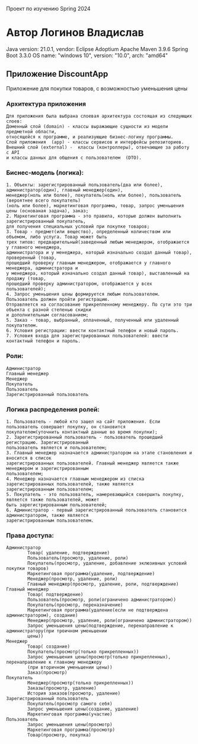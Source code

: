Проект по изучению Spring 2024
# Автор Логинов Владислав
Java version: 21.0.1, vendor: Eclipse Adoptium
Apache Maven 3.9.6
Spring Boot 3.3.0
OS name: "windows 10", version: "10.0", arch: "amd64"

## Приложение DiscountApp
Приложение для покупки товаров, с возможностью уменьшения цены

### Архитектура приложения
	Для приложения была выбрана слоевая архитектура состоящая из следующих слоев:
	Доменный слой (domain) - классы выражающие сущности из модели предметной области, 
	относящейся к программе, и реализующие бизнес-логику программы.
	Слой приложения  (app) - классы сервисов и интерфейсы репозиториев.
	Внешний слой (external) -  классы (контроллеры), отвечающие за работу с API 
	и классы данных для общения с пользователем  (DTO).

### Биснес-модель (логика):
	1. Объекты: зарегистрированный пользователь(два или более), администратор(один), главный менеджер(один), 
	менеджер(ноль или более), покупатель(ноль или более), пользователь (вероятнее всего покупатель)
	(ноль или более), маркетинговая программа, товар, запрос уменьшения цены (основаная задача), заказ;
	2. Маркетинговая программа - это правила, которые должен выполнить зарегистрированный покупатель, 
	для получения специальных условий при покупке товаров;
	3. Товар - предмет(или вещество), определенный количеством или объемом, либо услуга. Товар может быть 
	трех типов: предварительный(заведенный любым менеджером, отображается у главного менеджера, 
	администратора и у менеджера, который изначально создал данный товар), проверенный (товар, 
	прошедший проверку главным менеджером, отображается у главного менеджера, администратора и 
	у менеджера, который изначально создал данный товар), выставленный на продажу (товар, 
	прошедший проверку администратором, отображается у всех пользователей);
	4. Запрос уменьшения цены формируется любым пользователем. Пользователь должен пройти регистрацию. 
	Отправляется на согласование прикрепленному менеджеру. По сути это три объекта с разной степенью скидки 
	и дополнительным согласованием;
	5. Заказ - товар, выбранный, оплаченный, полученный или удаленный  покупателем. 
	6. Условия регистрации: ввести контактный телефон и новый пароль.
	7. Условия входа для зарегистрированных пользователей: ввести контактный телефон и пароль.

### Роли:
	Администратор
	Главный менеджер
	Менеджер
	Покупатель
	Пользователь
	Зарегистрированный пользователь
	
### Логика распределения ролей:
	1. Пользователь - любой кто зашел на сайт приложения. Если пользователь совершает покупку, он становится 
	покупателем(уточнить контактный данные во время покупки);
	2. Зарегистрированный пользователь - пользователь прошедший регистрацию. Зарегистрированный 
	пользователь является и пользователем; 
	3. Главный менеджер назначается администратором на этапе становления и вносится в список 
	зарегистрированных пользователей. Главный менеджер является также менеджером и зарегистрированным 
	пользователем;
	4. Менеджер назначается главным менеджером из списка зарегистрированных пользователей, также является 
	зарегистрированным пользователем;
	5. Покупатель - это пользователь, намеревающийся совершить покупку, является также пользователей, может 
	быть зарегистрированным пользователей;
	6. Администратор - первый зарегистрированный пользователь становится администратором, также является 
	зарегистрированным пользователем.
	
### Права доступа:
	Администратор 
			Товар( удаление, подтверждение)
			Пользователь(просмотр, удаление, роли)
			Покупатель(просмотр, удаление, добавление эклюзивных условий покупки товаров)
			Маркетинговая программа(удаление, подтверждение)
			Менеджер(просмотр, удаление, роли)
			Главный менеджер(просмотр, удаление, роли, подтверждение)
	Главный менеджер
			Товар( подтверждение)
			Пользователь(просмотр, роли(ограничено администратором))
			Покупатель(просмотр, переназначение)
			Маркетинговая программа(удаление(если не подтверждена администратором), создание)
			Менеджер(просмотр, удаление, роли(ограничено администратором))
			Запрос уменьшения цены(подтверждение, перенаправление к администратору(при троичном уменьшении 
			цены))
	Менеджер
			Товар( создание)
			Покупатель(просмотр(только прикрепленных))
			Запрос уменьшения цены(просмотр(только прикрепленных), перенаправление к главному менеджеру
			(при вторичном уменьшении цены))
			Заказ(просмотр)
	Покупатель
			Менеджер(просмотр(только прикрепленных))
			Заказы(просмотр, удаление)
			История заказов(просмотр, удаление)
	Зарегистрированный пользователь
			Покупатель(просмотр самого себя)
			Запрос уменьшения цены(создание, удаление)
			Маркетинговая программа(участие)
	Пользователь
			Запрос уменьшения цены(просмотр)
			Маркетинговая программа(просмотр)
			Товар(просмотр, покупка)


